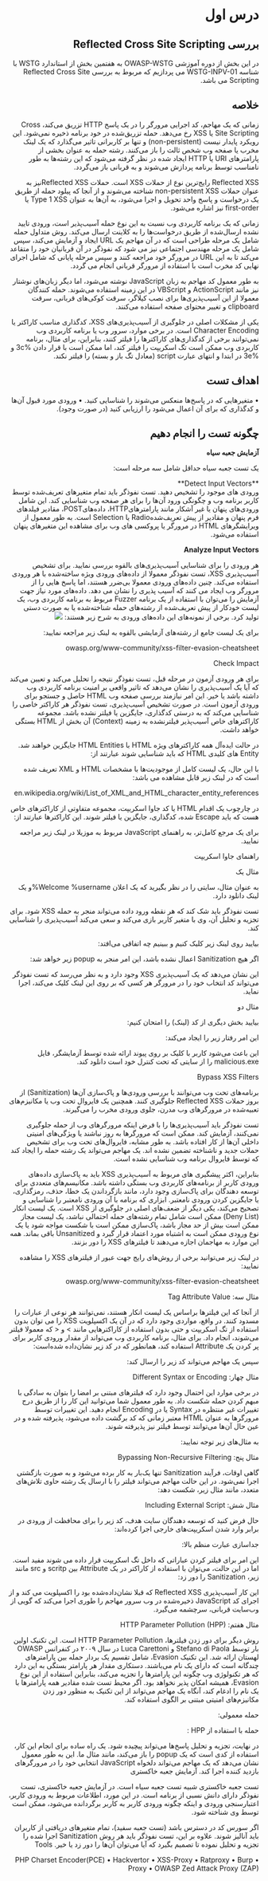 <div dir="rtl">

# درس اول

## بررسی Reflected Cross Site Scripting

در این بخش از دوره آموزشی OWASP-WSTG به هفتمین بخش از استاندارد WSTG با شناسه WSTG-INPV-01 می پردازیم که مربوط به بررسی Reflected Cross Site Scripting می باشد.

## خلاصه

زمانی که یک مهاجم، کد اجرایی مرورگر را در یک پاسخ HTTP تزریق می‌کند، Cross Site Scripting یا XSS رخ می‌دهد. حمله تزریق‌شده در خود برنامه ذخیره نمی‌شود. این رویکرد پایدار نیست (non-persistent) و تنها بر کاربرانی تاثیر می‌گذارد که یک لینک مخرب یا صفحه وب شخص ثالث را باز می‌کنند. رشته حمله به عنوان بخشی از پارامترهای URI یا HTTP ایجاد شده در نظر گرفته می‌شود که این رشته‌ها به طور نامناسب توسط برنامه پردازش می‌شوند و به قربانی باز می‌گردد.

<div dir="rtl">
Reflected XSS رایج‌ترین نوع از حملات XSS است. حملات Reflected XSSنیز به عنوان حملات non-persistent XSS شناخته می‌شوند و از آنجا که پیلود حمله از طریق یک درخواست و پاسخ واحد تحویل و اجرا می‌شود، به آن‌ها به عنوان Type 1 XSS یا first-order نیز اشاره می‌شود.

زمانی که یک برنامه کاربردی وب نسبت به این نوع حمله آسیب‌پذیر است، ورودی تایید نشده ارسال‌شده از طریق درخواست‌ها را به کلاینت ارسال می‌کند. روش متداول حمله شامل یک مرحله طراحی است که در آن مهاجم یک URL ایجاد و آزمایش می‌کند، سپس شامل یک مرحله مهندسی اجتماعی نیز می شود که نفوذگر در آن قربانیان خود را متقاعد می‌کند تا به این URL در مرورگر خود مراجعه کنند و سپس مرحله پایانی که شامل اجرای نهایی کد مخرب است با استفاده از مرورگر قربانی انجام می گردد.

به طور معمول کد مهاجم به زبان JavaScript نوشته می‌شود، اما دیگر زبان‌های نوشتار نیز مانند ActionScript و VBScript در این زمینه استفاده می‌شوند. حمله کنندگان معمولا از این آسیب‌پذیری‌ها برای نصب کیلاگر، سرقت کوکی‌های قربانی، سرقت clipboard و تغییر محتوای صفحه استفاده می‌کنند.

یکی از مشکلات اصلی در جلوگیری از آسیب‌پذیری‌های XSS، کدگذاری مناسب کاراکتر یا Character Encoding است. در برخی موارد، سرور وب یا برنامه کاربردی وب نمی‌توانند برخی از کدگذاری‌های کاراکترها را فیلتر کنند، بنابراین، برای مثال، برنامه کاربردی وب ممکن است تگ اسکریپت را فیلتر کند، اما ممکن است با قرار دادن %3c و %3e در ابتدا و انتهای عبارت script (معادل تگ باز و بسته) را فیلتر نکند.

## اهداف تست

• متغیرهایی که در پاسخ‌ها منعکس می‌شوند را شناسایی کنید.
• ورودی مورد قبول آن‌ها و کدگذاری که برای آن اعمال می‌شود را ارزیابی کنید (‏در صورت وجود)‏.

## چگونه تست را انجام دهیم
**آزمایش جعبه سیاه**

یک تست جعبه سیاه حداقل شامل سه مرحله است:

<div dir="rtl">
**Detect Input Vectors**
</div>
ورودی های موجود را تشخیص دهید. تست نفوذگر باید تمام متغیرهای تعریف‌شده توسط کاربر برنامه وب و چگونگی ورود آن‌ها را برای هر صفحه وب شناسایی کند. این شامل ورودی‌های پنهان یا غیر آشکار مانند پارامترهایHTTP، داده‌هایPOST، مقادیر فیلدهای فرم پنهان و مقادیر از پیش تعریف‌شدهRadio یا Selection است. به طور معمول از ویرایشگرهای HTML در مرورگر یا پروکسی های وب برای مشاهده این متغیرهای پنهان استفاده می‌شود.

**Analyze Input Vectors**

هر ورودی را برای شناسایی آسیب‌پذیری‌های بالقوه بررسی نمایید. برای تشخیص آسیب‌پذیری XSS، تست نفوذگر معمولا از داده‌های ورودی ویژه ساخته‌شده با هر ورودی استفاده می‌کند. چنین داده‌های ورودی معمولا بی‌ضرر هستند، اما پاسخ هایی را از مرورگر وب ایجاد می کنند که آسیب پذیری را نشان می دهد. داده‌های مورد نیاز جهت آزمایش را می‌توان با استفاده از یک برنامه Fuzzer مربوط به برنامه کاربردی وب، یک لیست خودکار از پیش تعریف‌شده از رشته‌های حمله شناخته‌شده یا به صورت دستی تولید کرد. برخی از نمونه‌های این داده‌های ورودی به شرح زیر هستند:
![](https://github.com/BugHunter021/penetration-test/blob/main/learn/persian/lesson-1/WSTG-INPV-01-01.png)

برای یک لیست جامع از رشته‌های آزمایشی بالقوه به لینک زیر مراجعه نمایید:
</div>
owasp.org/www-community/xss-filter-evasion-cheatsheet

Check Impact

برای هر ورودی آزمون در مرحله قبل، تست نفوذگر نتیجه را تحلیل می‌کند و تعیین می‌کند که آیا یک آسیب‌پذیری را نشان می‌دهد که تاثیر واقعی بر امنیت برنامه کاربردی وب داشته باشد یا خیر. این امر نیازمند بررسی صفحه وب HTML حاصل و جستجو برای ورودی آزمون است. در صورت تشخیص آسیب‌پذیری، تست نفوذگر هر کاراکتر خاصی را شناسایی می‌کند که به درستی کدگذاری، جایگزین یا فیلتر نشده باشد. مجموعه کاراکترهای خاص آسیب‌پذیر فیلترنشده به زمینه (Context) آن بخش از HTML بستگی خواهد داشت.

در حالت ایده‌آل همه کاراکترهای ویژه HTML با HTML Entities جایگزین خواهند شد. Entity های کلیدی HTML که باید شناسایی شوند عبارتند از:

با این حال، یک لیست کامل از موجودیت‌ها با مشخصات HTML و XML تعریف شده است که در لینک زیر قابل مشاهده می باشد:

en.wikipedia.org/wiki/List_of_XML_and_HTML_character_entity_references

در چارچوب یک اقدام HTML یا کد جاوا اسکریپت، مجموعه متفاوتی از کاراکترهای خاص هست که باید Escape شده، کدگذاری، جایگزین یا فیلتر شوند. این کاراکترها عبارتند از:

برای یک مرجع کامل‌تر، به راهنمای JavaScript مربوط به موزیلا در لینک زیر مراجعه نمایید.

راهنمای جاوا اسکریپت

مثال یک

به عنوان مثال، سایتی را در نظر بگیرید که یک اعلان Welcome %username%و یک لینک دانلود دارد.

تست نفوذگر باید شک کند که هر نقطه ورود داده می‌تواند منجر به حمله XSS شود. برای تجزیه و تحلیل آن، وی با متغیر کاربر بازی می‌کند و سعی می‌کند آسیب‌پذیری را شناسایی کند.

بیایید روی لینک زیر کلیک کنیم و ببینیم چه اتفاقی می‌افتد:

اگر هیچ Sanitization اعمال نشده باشد، این امر منجر به popup زیر خواهد شد:

این نشان می‌دهد که یک آسیب‌پذیری XSS وجود دارد و به نظر می‌رسد که تست نفوذگر می‌تواند کد انتخاب خود را در مرورگر هر کسی که بر روی این لینک کلیک می‌کند، اجرا نماید.

مثال دو

بیایید بخش دیگری از کد (‏لینک)‏ را امتحان کنیم:

این امر رفتار زیر را ایجاد می‌کند:

این باعث می‌شود کاربر با کلیک بر روی پیوند ارائه شده توسط آزمایشگر، فایل malicious.exe را از سایتی که تحت کنترل خود است دانلود کند.

Bypass XSS Filters

برنامه‌های تحت وب می‌توانند با بررسی ورودی‌ها و پاک‌سازی آن‌ها (Sanitization) از بروز حملات Reflected XSS جلوگیری کنند. همچنین یک فایروال تحت وب یا مکانیزم‌های تعبیه‌شده در مرورگرهای وب مدرن، جلوی ورودی مخرب را می‌گیرند.

تست نفوذگر باید آسیب‌پذیری‌ها را با فرض اینکه مرورگرهای وب از حمله جلوگیری نمی‌کنند، آزمایش کند. ممکن است که مرورگرها به روز نباشند یا ویژگی‌های امنیتی داخلی آن‌ها از کار افتاده باشد. به طور مشابه، فایروال‌های تحت وب برای تشخیص حملات جدید و ناشناخته تضمین نشده اند. یک مهاجم می‌تواند یک رشته حمله را ایجاد کند که توسط فایروال برنامه وب شناسایی نشده است.

بنابراین، اکثر پیشگیری های مربوط به آسیب‌پذیری XSS باید به پاک‌سازی داده‌های ورودی کاربر از برنامه‌های کاربردی وب بستگی داشته باشد. مکانیسم‌های متعددی برای توسعه دهندگان برای پاک‌سازی وجود دارد، مانند بازگرداندن یک خطا، حذف، رمزگذاری، یا جایگزین کردن ورودی نامعتبر. ابزاری که برنامه با آن ورودی نامعتبر را شناسایی و تصحیح می‌کند، یکی دیگر از ضعف‌های اصلی در جلوگیری از XSS است. یک لیست انکار (Deny List) ممکن است شامل تمام رشته‌های حمله احتمالی نباشد، یک لیست مجاز ممکن است بیش از حد مجاز باشد، پاک‌سازی ممکن است با شکست مواجه شود یا یک نوع ورودی ممکن است به اشتباه مورد اعتماد قرار گیرد و Unsanitized باقی بماند. همه این موارد به مهاجمان اجازه می‌دهند تا فیلترهای XSS را دور بزنند.

در لینک زیر می‌توانید برخی از روش‌های رایج جهت عبور از فیلترهای XSS را مشاهده نمایید:

owasp.org/www-community/xss-filter-evasion-cheatsheet

مثال سه: Tag Attribute Value

از آنجا که این فیلترها براساس یک لیست انکار هستند، نمی‌توانند هر نوعی از عبارات را مسدود کنند. در واقع، مواردی وجود دارد که در آن یک اکسپلویت XSS را می توان بدون استفاده از تگ اسکریپت و حتی بدون استفاده از کاراکترهایی مانند > و < که معمولا فیلتر می‌شوند، انجام داد.
برای مثال، برنامه کاربردی وب می‌تواند از مقدار ورودی کاربر برای پر کردن یک Attribute استفاده کند، همانطور که در کد زیر نشان‌داده شده‌است:

سپس یک مهاجم می‌تواند کد زیر را ارسال کند:

مثال چهار: Different Syntax or Encoding

در برخی موارد این احتمال وجود دارد که فیلترهای مبتنی بر امضا را بتوان به سادگی با مبهم کردن حمله شکست داد. به طور معمول شما می‌توانید این کار را از طریق درج تغییرات غیر منتظره در Syntax یا در Encoding انجام دهید. این تغییرات توسط مرورگرها به عنوان HTML معتبر زمانی که کد برگشت داده می‌شود، پذیرفته شده و در عین حال آن‌ها می‌توانند توسط فیلتر نیز پذیرفته شوند.

به مثال‌های زیر توجه نمایید:

مثال پنج: Bypassing Non-Recursive Filtering

گاهی اوقات، فرآیند Sanitization تنها یک‌بار به کار برده می‌شود و به صورت بازگشتی اجرا نمی‌شود. در این حالت مهاجم می‌تواند فیلتر را با ارسال یک رشته حاوی تلاش‌های متعدد، مانند مثال زیر، شکست دهد:

مثال شش: Including External Script

حال فرض کنید که توسعه دهندگان سایت هدف، کد زیر را برای محافظت از ورودی در برابر وارد شدن اسکریپت‌های خارجی اجرا کرده‌اند:

جداسازی عبارت منظم بالا:

این امر برای فیلتر کردن عباراتی که داخل تگ اسکریپت قرار داده می شوند مفید است. اما در این حالت، می‌توان با استفاده از کاراکتر در یک Attribute بین scritp و src مانند زیر، Sanitization را دور زد:

این کار آسیب‌پذیری Reflected XSS که قبلا نشان‌داده‌شده بود را اکسپلویت می کند و از اجرای کد JavaScript ذخیره‌شده در وب سرور مهاجم را طوری اجرا می‌کند که گویی از وب‌سایت قربانی، سرچشمه می‌گیرد.

مثال هفتم: HTTP Parameter Pollution (HPP)

روش دیگر برای دور زدن فیلترها، HTTP Parameter Pollution است. این تکنیک اولین بار توسط Stefano di Paola و Luca Carettoni در سال ۲۰۰۹ در کنفرانس OWASP لهستان ارائه شد. این تکنیک Evasion، شامل تقسیم یک بردار حمله بین پارامترهای چندگانه است که دارای یک نام می‌باشند. دستکاری مقدار هر پارامتر بستگی به این دارد که هر تکنولوژی وب چگونه این پارامترها را تجزیه می‌کند، بنابراین استفاده از این نوع Evasion، همیشه امکان پذیر نخواهد بود. اگر محیط تست شده مقادیر همه پارامترها با یک نام را ادغام کند، آنگاه یک مهاجم می‌تواند از این تکنیک به منظور دور زدن مکانیزم‌های امنیتی مبتنی بر الگوی استفاده کند.

حمله معمولی:

حمله با استفاده از HPP :

در نهایت، تجزیه و تحلیل پاسخ‌ها می‌تواند پیچیده شود. یک راه ساده برای انجام این کار، استفاده از کدی است که یک popup را باز می‌کند، مانند مثال ما. این به طور معمول نشان می‌دهد که یک مهاجم می‌تواند دلخواه JavaScript انتخابی خود را در مرورگرهای بازدید کننده اجرا کند.
آزمایش جعبه خاکستری

تست جعبه خاکستری شبیه تست جعبه سیاه است. در آزمایش جعبه خاکستری، تست نفوذگر دارای دانش نسبی از برنامه است. در این مورد، اطلاعات مربوط به ورودی کاربر، اعتبارسنجی ورودی و اینکه چگونه ورودی کاربر به کاربر برگردانده می‌شود، ممکن است توسط وی شناخته شود.

اگر سورس کد در دسترس باشد (‏تست جعبه سفید)‏، تمام متغیرهای دریافتی از کاربران باید آنالیز شوند. علاوه بر این، تست نفوذگر باید هر روش Sanitization اجرا شده را تجزیه و تحلیل نموده تا تصمیم بگیرد که آیا می‌توان آن‌ها را دور زد یا خیر.
Tools

• PHP Charset Encoder(PCE)
• Hackvertor
• XSS-Proxy
• Ratproxy
• Burp Proxy
• OWASP Zed Attack Proxy (ZAP)
